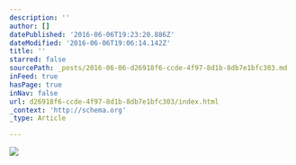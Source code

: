 ```yaml
---
description: ''
author: []
datePublished: '2016-06-06T19:23:20.886Z'
dateModified: '2016-06-06T19:06:14.142Z'
title: ''
starred: false
sourcePath: _posts/2016-06-06-d26918f6-ccde-4f97-8d1b-8db7e1bfc303.md
inFeed: true
hasPage: true
inNav: false
url: d26918f6-ccde-4f97-8d1b-8db7e1bfc303/index.html
_context: 'http://schema.org'
_type: Article

---
```

![](https://the-grid-user-content.s3-us-west-2.amazonaws.com/e1cc1947-f1bb-4a9a-9374-912bab58b0d8.jpg)